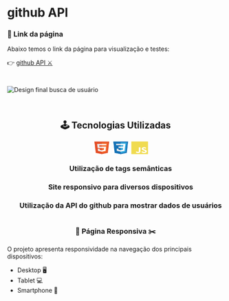# github API

<h3>🔗 Link da página</h2>
<p>Abaixo temos o link da página para visualização e testes:</p>
👉 <a href="https://github-user-api-mu.vercel.app/" target="_blank">github API ⚔</a>

#

![Design final busca de usuário](./src/images/Projeto-final-api.gif)

<div align="center" valign="top"><br>
 <h2>🕹️ Tecnologias Utilizadas</h2>
    <ul align="center">
        <img align="center" alt="HTML" height="30" width="40" src="https://raw.githubusercontent.com/devicons/devicon/master/icons/html5/html5-original.svg">
        <img align="center" alt="CSS" height="30" width="40" src="https://raw.githubusercontent.com/devicons/devicon/master/icons/css3/css3-original.svg">
        <img align="center" alt="Js" height="30" width="40" src="https://raw.githubusercontent.com/devicons/devicon/master/icons/javascript/javascript-plain.svg">
 <br>

<h3>Utilização de tags semânticas</h3>
<h3>Site responsivo para diversos dispositivos</h3>
<h3>Utilização da API do github para mostrar dados de usuários</h3>
    </ul>
</div>

#

<h3 align="center">📐 Página Responsiva ✂️</h3>
<p>O projeto apresenta responsividade na navegação dos principais dispositivos:</p>
<ul>
    <li>Desktop 🖥️</li>
    <li>Tablet 💻</li>
    <li>Smartphone 📱</li>
</ul>


